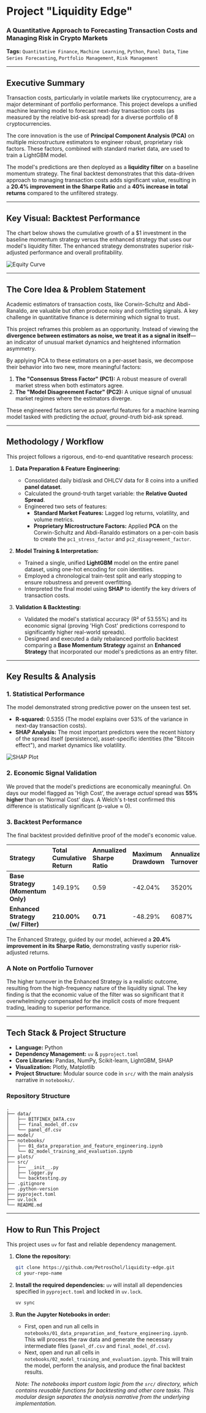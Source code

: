 # Project "Liquidity Edge"

### A Quantitative Approach to Forecasting Transaction Costs and Managing Risk in Crypto Markets

**Tags:** `Quantitative Finance`, `Machine Learning`, `Python`, `Panel Data`, `Time Series Forecasting`, `Portfolio Management`, `Risk Management`

---

## Executive Summary
Transaction costs, particularly in volatile markets like cryptocurrency, are a major determinant of portfolio performance. This project develops a unified machine learning model to forecast next-day transaction costs (as measured by the relative bid-ask spread) for a diverse portfolio of 8 cryptocurrencies.

The core innovation is the use of **Principal Component Analysis (PCA)** on multiple microstructure estimators to engineer robust, proprietary risk factors. These factors, combined with standard market data, are used to train a LightGBM model.

The model's predictions are then deployed as a **liquidity filter** on a baseline momentum strategy. The final backtest demonstrates that this data-driven approach to managing transaction costs adds significant value, resulting in a **20.4% improvement in the Sharpe Ratio** and a **40% increase in total returns** compared to the unfiltered strategy.

---

## Key Visual: Backtest Performance
The chart below shows the cumulative growth of a $1 investment in the baseline momentum strategy versus the enhanced strategy that uses our model's liquidity filter. The enhanced strategy demonstrates superior risk-adjusted performance and overall profitability.

![Equity Curve](plots/equity_curve.png)

---

## The Core Idea & Problem Statement
Academic estimators of transaction costs, like Corwin-Schultz and Abdi-Ranaldo, are valuable but often produce noisy and conflicting signals. A key challenge in quantitative finance is determining which signal to trust.

This project reframes this problem as an opportunity. Instead of viewing the **divergence between estimators as noise, we treat it as a signal in itself**—an indicator of unusual market dynamics and heightened information asymmetry.

By applying PCA to these estimators on a per-asset basis, we decompose their behavior into two new, more meaningful factors:
1.  **The "Consensus Stress Factor" (PC1):** A robust measure of overall market stress when both estimators agree.
2.  **The "Model Disagreement Factor" (PC2):** A unique signal of unusual market regimes where the estimators diverge.

These engineered factors serve as powerful features for a machine learning model tasked with predicting the *actual, ground-truth* bid-ask spread.

---

## Methodology / Workflow
This project follows a rigorous, end-to-end quantitative research process:

1.  **Data Preparation & Feature Engineering:**
    *   Consolidated daily bid/ask and OHLCV data for 8 coins into a unified **panel dataset**.
    *   Calculated the ground-truth target variable: the **Relative Quoted Spread**.
    *   Engineered two sets of features:
        *   **Standard Market Features:** Lagged log returns, volatility, and volume metrics.
        *   **Proprietary Microstructure Factors:** Applied **PCA** on the Corwin-Schultz and Abdi-Ranaldo estimators on a per-coin basis to create the `pc1_stress_factor` and `pc2_disagreement_factor`.

2.  **Model Training & Interpretation:**
    *   Trained a single, unified **LightGBM** model on the entire panel dataset, using one-hot encoding for coin identities.
    *   Employed a chronological train-test split and early stopping to ensure robustness and prevent overfitting.
    *   Interpreted the final model using **SHAP** to identify the key drivers of transaction costs.

3.  **Validation & Backtesting:**
    *   Validated the model's statistical accuracy (R² of 53.55%) and its economic signal (proving 'High Cost' predictions correspond to significantly higher real-world spreads).
    *   Designed and executed a daily rebalanced portfolio backtest comparing a **Base Momentum Strategy** against an **Enhanced Strategy** that incorporated our model's predictions as an entry filter.

---

## Key Results & Analysis

### 1. Statistical Performance
The model demonstrated strong predictive power on the unseen test set.
*   **R-squared:** 0.5355 (The model explains over 53% of the variance in next-day transaction costs).
*   **SHAP Analysis:** The most important predictors were the recent history of the spread itself (persistence), asset-specific identities (the "Bitcoin effect"), and market dynamics like volatility.

![SHAP Plot](plots/shap_plot.png)

### 2. Economic Signal Validation
We proved that the model's predictions are economically meaningful. On days our model flagged as 'High Cost', the average *actual* spread was **55% higher** than on 'Normal Cost' days. A Welch's t-test confirmed this difference is statistically significant (p-value ≈ 0).

### 3. Backtest Performance
The final backtest provided definitive proof of the model's economic value.

| Strategy | Total Cumulative Return | Annualized Sharpe Ratio | Maximum Drawdown | Annualized Turnover |
| :--- | :--- | :--- | :--- | :--- |
| **Base Strategy (Momentum Only)** | 149.19% | 0.59 | -42.04% | 3520% |
| **Enhanced Strategy (w/ Filter)** | **210.00%** | **0.71** | -48.29% | 6087% |

The Enhanced Strategy, guided by our model, achieved a **20.4% improvement in its Sharpe Ratio**, demonstrating vastly superior risk-adjusted returns.

### A Note on Portfolio Turnover
The higher turnover in the Enhanced Strategy is a realistic outcome, resulting from the high-frequency nature of the liquidity signal. The key finding is that the economic value of the filter was so significant that it overwhelmingly compensated for the implicit costs of more frequent trading, leading to superior performance.

---

## Tech Stack & Project Structure
*   **Language:** Python
*   **Dependency Management:** `uv` & `pyproject.toml`
*   **Core Libraries:** Pandas, NumPy, Scikit-learn, LightGBM, SHAP
*   **Visualization:** Plotly, Matplotlib
*   **Project Structure:** Modular source code in `src/` with the main analysis narrative in `notebooks/`.

### Repository Structure
```
.
├── data/
│   ├── BITFINEX_DATA.csv
│   ├── final_model_df.csv
│   └── panel_df.csv
├── model/
├── notebooks/
│   ├── 01_data_preparation_and_feature_engineering.ipynb
│   └── 02_model_training_and_evaluation.ipynb
├── plots/
├── src/
│   ├── __init__.py
│   ├── logger.py
│   └── backtesting.py
├── .gitignore
├── .python-version
├── pyproject.toml
├── uv.lock
└── README.md
```

---

## How to Run This Project

This project uses `uv` for fast and reliable dependency management.

1.  **Clone the repository:**
    ```bash
    git clone https://github.com/PetrosChol/liquidity-edge.git
    cd your-repo-name
    ```

2.  **Install the required dependencies:**
    `uv` will install all dependencies specified in `pyproject.toml` and locked in `uv.lock`.
    ```bash
    uv sync
    ```

3.  **Run the Jupyter Notebooks in order:**
    *   First, open and run all cells in `notebooks/01_data_preparation_and_feature_engineering.ipynb`. This will process the raw data and generate the necessary intermediate files (`panel_df.csv` and `final_model_df.csv`).
    *   Next, open and run all cells in `notebooks/02_model_training_and_evaluation.ipynb`. This will train the model, perform the analysis, and produce the final backtest results.

    *Note: The notebooks import custom logic from the `src/` directory, which contains reusable functions for backtesting and other core tasks. This modular design separates the analysis narrative from the underlying implementation.*
